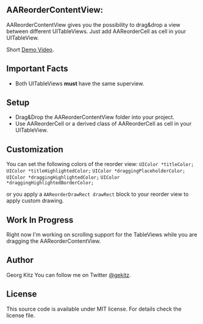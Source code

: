 ## AAReorderContentView:

AAReorderContentView gives you the possibility to drag&drop a view between different UITableViews. Just add AAReorderCell as cell in your UITableView.

Short [Demo Video](http://vimeo.com/35507673).

## Important Facts

- Both UITableViews **must** have the same superview.

## Setup

- Drag&Drop the AAReorderContentView folder into your project.
- Use AAReorderCell or a derived class of AAReorderCell as cell in your UITableView.

## Customization

You can set the following colors of the reorder view:
``` UIColor *titleColor; ```
``` UIColor *titleHighlightedColor; ```
``` UIColor *draggingPlaceholderColor; ```
``` UIColor *draggingHighlightedColor; ```
``` UIColor *draggingHighlightedBorderColor; ```

or you apply a ``` AAReorderDrawRect drawRect ``` block to your reorder view to apply custom drawing.

## Work In Progress

Right now I'm working on scrolling support for the TableViews while you are dragging the AAReorderContentView.

## Author

Georg Kitz
You can follow me on Twitter [@gekitz](http://www.twitter.com/gekitz).

## License 

This source code is available under MIT license. For details check the license file.


